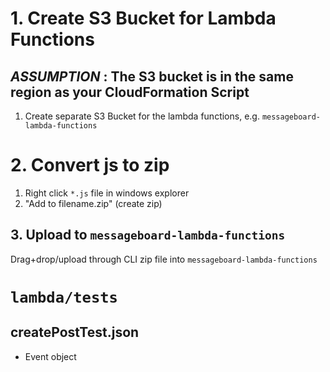 # 1. Create S3 Bucket for Lambda Functions
## ***ASSUMPTION*** : The S3 bucket is in the same region as your CloudFormation Script
1. Create separate S3 Bucket for the lambda functions, e.g. `messageboard-lambda-functions`

# 2. Convert js to zip
1. Right click `*.js` file in windows explorer 
2. "Add to filename.zip" (create zip) 

## 3. Upload to `messageboard-lambda-functions`
Drag+drop/upload through CLI zip file into
`messageboard-lambda-functions`


# `lambda/tests`
## createPostTest.json
- Event object 